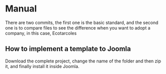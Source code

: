 # Manual 
There are two commits, the first one is the basic standard, and the second one is to compare files 
to see the difference when you want to adopt a company, in this case, Ecotarcoles 

## How to implement a template to Joomla

Download the complete project, change the name of the folder and then zip it, and finally install it inside Joomla.
